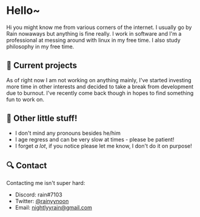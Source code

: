 # Hello~

Hi you might know me from various corners of the internet. I usually go by Rain nowaways but anything is fine really. I work in software and I'm a professional at messing around with linux in my free time. I also study philosophy in my free time. 

## :floppy_disk: Current projects

As of right now I am not working on anything mainly, I've started investing more time in other interests and decided to take a break from development due to burnout. I've recently come back though in hopes to find something fun to work on.

## :cherry_blossom: Other little stuff!

- I don't mind any pronouns besides he/him
- I age regress and can be very slow at times - please be patient!
- I forget *a lot*, if you notice please let me know, I don't do it on purpose!

## :mag: Contact

Contacting me isn't super hard:
- Discord: rain#7103
- Twitter: [@rainyynoon](https://twitter.com/rainyynoon)
- Email: nightlyyrain@gmail.com
